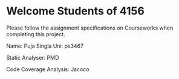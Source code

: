 # Welcome Students of 4156

Please follow the assignment specifications on Courseworks when completing this project.

Name: Puja Singla
Uni: ps3467

Static Analyser: PMD

Code Coverage Analysis: Jacoco


